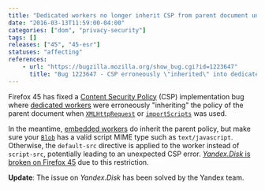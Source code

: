 ```yaml
---
title: "Dedicated workers no longer inherit CSP from parent document unless embedded"
date: "2016-03-13T11:59:00-04:00"
categories: ["dom", "privacy-security"]
tags: []
releases: ["45", "45-esr"]
statuses: "affecting"
references:
    - url: "https://bugzilla.mozilla.org/show_bug.cgi?id=1223647"
      title: "Bug 1223647 - CSP erroneously \"inherited\" into dedicated workers"
---
```

Firefox 45 has fixed a [Content Security Policy](https://developer.mozilla.org/docs/Web/Security/CSP) (CSP) implementation bug where [dedicated workers](https://developer.mozilla.org/docs/Web/API/Web_Workers_API/Using_web_workers#Dedicated_workers) were erroneously "inheriting" the policy of the parent document when [`XMLHttpRequest`](https://developer.mozilla.org/docs/Web/API/XMLHttpRequest) or [`importScripts`](https://developer.mozilla.org/docs/Web/API/WorkerGlobalScope/importScripts) was used.

In the meantime, [embedded workers](https://developer.mozilla.org/docs/Web/API/Web_Workers_API/Using_web_workers#Embedded_workers) do inherit the parent policy, but make sure your [`Blob`](https://developer.mozilla.org/docs/Web/API/Blob/Blob) has a valid script MIME type such as `text/javascript`. Otherwise, the `default-src` directive is applied to the worker instead of `script-src`, potentially leading to an unexpected CSP error. [*Yandex.Disk* is broken on Firefox 45](https://bugzilla.mozilla.org/show_bug.cgi?id=1256148) due to this restriction.

**Update**: The issue on *Yandex.Disk* has been solved by the Yandex team.
